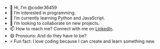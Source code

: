 - 👋 Hi, I’m @coder36459
- 👀 I’m interested in programming.
- 🌱 I’m currently learning Python and JavaScript.
- 💞️ I’m looking to collaborate on new projects.
- 📫 How to reach me? Connect with me on [LinkedIn](https://www.linkedin.com/in/maciej-browarski).
- 😄 Pronouns: And do they have to be?
- ⚡ Fun fact: I love coding because I can create and learn something new.

<!---
coder36459/coder36459 is a ✨ special ✨ repository because its `README.md` (this file) appears on your GitHub profile.
You can click the Preview link to take a look at your changes.
--->
